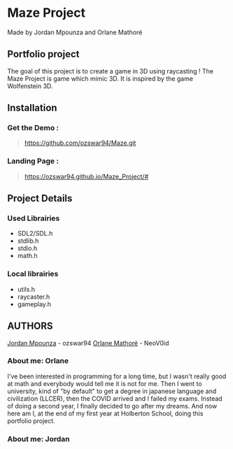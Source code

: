 # Maze Project
Made by Jordan Mpounza and Orlane Mathoré

## Portfolio project
The goal of this project is to create a game in 3D using raycasting ! The Maze Project is game which mimic 3D. It is inspired by the game Wolfenstein 3D.

## Installation
### Get the Demo :
> https://github.com/ozswar94/Maze.git

### Landing Page :
> https://ozswar94.github.io/Maze_Project/#

## Project Details

### Used Librairies
- SDL2/SDL.h
- stdlib.h
- stdio.h
- math.h

### Local librairies
- utils.h
- raycaster.h
- gameplay.h

## AUTHORS
[Jordan Mpounza](https://www.linkedin.com/in/jordan-mpounza/) - ozswar94
[Orlane Mathoré](https://www.linkedin.com/in/orlane-mathor%C3%A9/) - NeoV0id

### About me: Orlane
I've been interested in programming for a long time, but I wasn't really good at math and everybody would tell me it is not for me. Then I went to university, kind of "by default" to get a degree in japanese language and civilization (LLCER), then the COVID arrived and I failed my exams. Instead of doing a second year, I finally decided to go after my dreams. And now here am I, at the end of my first year at Holberton School, doing this portfolio project.

### About me: Jordan
